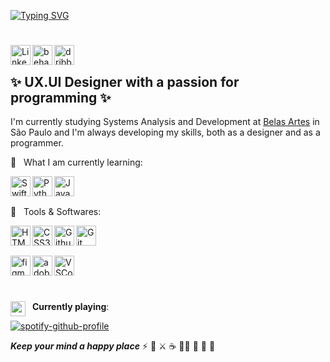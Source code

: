 [![Typing SVG](https://readme-typing-svg.herokuapp.com/?color=D43075&size=35&center=true&vCenter=true&width=1000&lines=Olá,+meu+nome+é+Jade;Hello,+my+name+is+Jade;Hola,+mi+nombre+es+Jade;Seja+bem-vindo!;Welcome!;¡Bienvenido!;+:%29)](https://git.io/typing-svg)

#
<!-- linkedin behance dribbble medium-->
<a href="https://www.linkedin.com/in/jade777/" target="_blank"><img align="left" alt="LinkedIn" width="32px" src="https://img.icons8.com/dusk/64/linkedin--v1.png" /></a>
<a href="https://www.behance.net/777jade" target="_blank"><img align="left" alt="behance" width="32px" src="https://img.icons8.com/dusk/64/behance.png" /></a>
<a href="https://dribbble.com/777jade" target="_blank"><img align="left" alt="dribbble" width="32px" src="https://img.icons8.com/dusk/64/dribbble.png" /></a>
<br>

##
✨  UX.UI Designer with a passion for programming ✨
-
I'm currently studying Systems Analysis and Development at [Belas Artes](https://www.belasartes.br/graduacao/matriz-cursos-de-graduacao/analise-e-desenvolvimento-de-sistemas-ead/) in São Paulo and I'm always developing my skills, both as a designer and as a programmer. 


🌱 &nbsp; What I am currently learning:
<!-- swift python javascript-->
<a href="https://www.swift.org/documentation/" target="_blank"> <img align="left" alt="Swift" width="32px" src="https://img.icons8.com/dusk/64/swift.png"/> </a>
<a href="https://www.python.org" target="_blank"> <img align="left" alt="Python" width="32px" src="https://img.icons8.com/dusk/64/python.png"/> </a>
<a href="https://www.python.org" target="_blank"> <img align="left" alt="JavaScript" width="32px" src="https://img.icons8.com/dusk/64/javascript-logo.png"/> </a>
<br><br>

🦋 &nbsp; Tools & Softwares:
<!-- html css git github -->
<a href="https://www.w3.org/html/" target="_blank"><img align="left" alt="HTML5" width="32px" src="https://img.icons8.com/dusk/80/html-5.png" /></a>
<a href="https://www.w3schools.com/css/" target="_blank"><img align="left" alt="CSS3" width="32px" src="https://img.icons8.com/dusk/80/css3.png" /></a>
<a href="https://docs.github.com/en" target="_blank"><img align="left" alt="Github" width="32px" src="https://img.icons8.com/dusk/80/github.png" /></a>
<a href="https://git-scm.com" target="_blank"><img align="left" alt="Git" width="32px" src="https://img.icons8.com/dusk/80/code-fork.png" /></a>
<br><br>
<!-- vscode figma creative cloud -->
<a href="https://www.figma.com/" target="_blank"><img align="left" alt="figma" width="32px" src="https://img.icons8.com/office/80/figma.png" /></a>
<a href="https://www.adobe.com/br/creativecloud.html" target="_blank"><img align="left" alt="adobe-creative-cloud" width="32px" src="https://img.icons8.com/dusk/80/adobe-creative-cloud.png" /></a>
<a href="https://code.visualstudio.com" target="_blank"><img align="left" alt="VSCode" width="32px" src="https://img.icons8.com/dusk/64/visual-studio.png" /></a>
<br><br>

#

<a href="https://open.spotify.com/user/31ztnrnie73xqy6h73mrikhkdnmq?si=ce5a5e36f06545c4" target="_blank"><img align="left" alt="spotify" width="24px" src="https://img.icons8.com/dusk/64/spotify.png" /></a> 
&nbsp; **Currently playing**:

<!-- spotify embend -->
[![spotify-github-profile](https://spotify-github-profile.vercel.app/api/view?uid=31ztnrnie73xqy6h73mrikhkdnmq&cover_image=true&theme=novatorem&show_offline=false&background_color=121212&interchange=true&bar_color=d43075&bar_color_cover=false)](https://github.com/kittinan/spotify-github-profile)

<!-- quote -->
***Keep your mind a happy place*** ⚡️ 🥥 ⚔️ ☕️ 🧘‍♀️ 📿 🔮 🎰 
